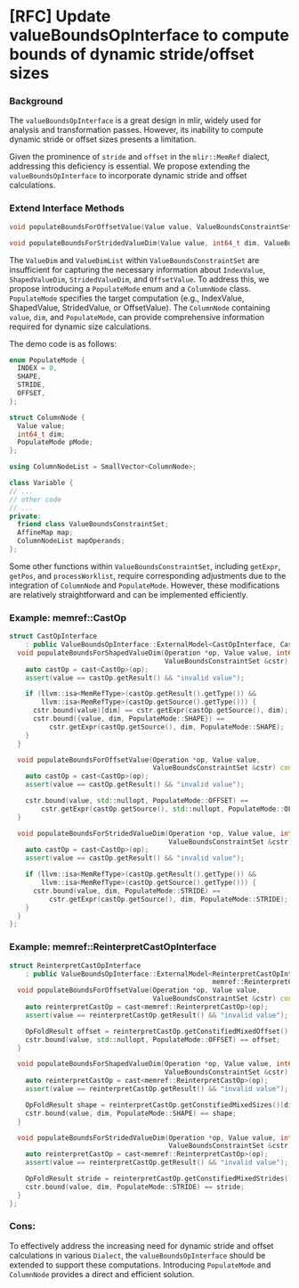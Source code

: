 # [RFC] Update valueBoundsOpInterface to compute bounds of dynamic stride/offset sizes

### Background

The `valueBoundsOpInterface` is a great design in mlir, widely used for analysis and transformation passes. However, its inability to compute dynamic stride or offset sizes presents a limitation. 

Given the prominence of `stride` and `offset` in the `mlir::MemRef` dialect, addressing this deficiency is essential. We propose extending the `valueBoundsOpInterface` to incorporate dynamic stride and offset calculations.

### Extend Interface Methods
```c++
void populateBoundsForOffsetValue(Value value, ValueBoundsConstraintSet &cstr)

void populateBoundsForStridedValueDim(Value value, int64_t dim, ValueBoundsConstraintSet &cstr)
```

The `ValueDim` and `ValueDimList` within `ValueBoundsConstraintSet` are insufficient for capturing the necessary information about `IndexValue`, `ShapedValueDim`, `StridedValueDim`, and `OffsetValue`. To address this, we propose introducing a `PopulateMode` enum and a `ColumnNode` class.  `PopulateMode` specifies the target computation (e.g., IndexValue, ShapedValue, StridedValue, or OffsetValue). The `ColumnNode` containing `value`, `dim`, and `PopulateMode`, can provide comprehensive information required for dynamic size calculations.

The demo code is as follows: 

```c++
enum PopulateMode {
  INDEX = 0,
  SHAPE,
  STRIDE,
  OFFSET,
};

struct ColumnNode {
  Value value;
  int64_t dim;
  PopulateMode pMode;
};

using ColumnNodeList = SmallVector<ColumnNode>;

class Variable {
// ...
// other code
// ...
private:
  friend class ValueBoundsConstraintSet;
  AffineMap map;
  ColumnNodeList mapOperands;
};
```

Some other functions within `ValueBoundsConstraintSet`, including `getExpr`, `getPos`, and `processWorklist`, require corresponding adjustments due to the integration of `ColumnNode` and `PopulateMode`. However, these modifications are relatively straightforward and can be implemented efficiently.

### Example: memref::CastOp
```c++
struct CastOpInterface
    : public ValueBoundsOpInterface::ExternalModel<CastOpInterface, CastOp> {
  void populateBoundsForShapedValueDim(Operation *op, Value value, int64_t dim,
                                       ValueBoundsConstraintSet &cstr) const {
    auto castOp = cast<CastOp>(op);
    assert(value == castOp.getResult() && "invalid value");

    if (llvm::isa<MemRefType>(castOp.getResult().getType()) &&
        llvm::isa<MemRefType>(castOp.getSource().getType())) {
      cstr.bound(value)[dim] == cstr.getExpr(castOp.getSource(), dim);
      cstr.bound({value, dim, PopulateMode::SHAPE}) ==
          cstr.getExpr(castOp.getSource(), dim, PopulateMode::SHAPE);
    }
  }

  void populateBoundsForOffsetValue(Operation *op, Value value,
                                    ValueBoundsConstraintSet &cstr) const {
    auto castOp = cast<CastOp>(op);
    assert(value == castOp.getResult() && "invalid value");

    cstr.bound(value, std::nullopt, PopulateMode::OFFSET) ==
        cstr.getExpr(castOp.getSource(), std::nullopt, PopulateMode::OFFSET);
  }

  void populateBoundsForStridedValueDim(Operation *op, Value value, int64_t dim,
                                        ValueBoundsConstraintSet &cstr) const {
    auto castOp = cast<CastOp>(op);
    assert(value == castOp.getResult() && "invalid value");

    if (llvm::isa<MemRefType>(castOp.getResult().getType()) &&
        llvm::isa<MemRefType>(castOp.getSource().getType())) {
      cstr.bound(value, dim, PopulateMode::STRIDE) ==
          cstr.getExpr(castOp.getSource(), dim, PopulateMode::STRIDE);
    }
  }
};
```

### Example: memref::ReinterpretCastOpInterface
```c++
struct ReinterpretCastOpInterface
    : public ValueBoundsOpInterface::ExternalModel<ReinterpretCastOpInterface,
                                                   memref::ReinterpretCastOp> {
  void populateBoundsForOffsetValue(Operation *op, Value value,
                                    ValueBoundsConstraintSet &cstr) const {
    auto reinterpretCastOp = cast<memref::ReinterpretCastOp>(op);
    assert(value == reinterpretCastOp.getResult() && "invalid value");

    OpFoldResult offset = reinterpretCastOp.getConstifiedMixedOffset();
    cstr.bound(value, std::nullopt, PopulateMode::OFFSET) == offset;
  }

  void populateBoundsForShapedValueDim(Operation *op, Value value, int64_t dim,
                                       ValueBoundsConstraintSet &cstr) const {
    auto reinterpretCastOp = cast<memref::ReinterpretCastOp>(op);
    assert(value == reinterpretCastOp.getResult() && "invalid value");

    OpFoldResult shape = reinterpretCastOp.getConstifiedMixedSizes()[dim];
    cstr.bound(value, dim, PopulateMode::SHAPE) == shape;
  }

  void populateBoundsForStridedValueDim(Operation *op, Value value, int64_t dim,
                                        ValueBoundsConstraintSet &cstr) const {
    auto reinterpretCastOp = cast<memref::ReinterpretCastOp>(op);
    assert(value == reinterpretCastOp.getResult() && "invalid value");

    OpFoldResult stride = reinterpretCastOp.getConstifiedMixedStrides()[dim];
    cstr.bound(value, dim, PopulateMode::STRIDE) == stride;
  }
};
```

### Cons:
To effectively address the increasing need for dynamic stride and offset calculations in various `Dialect`, the `valueBoundsOpInterface` should be extended to support these computations. Introducing `PopulateMode` and `ColumnNode` provides a direct and efficient solution.
